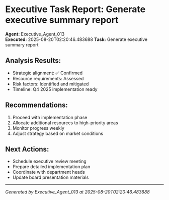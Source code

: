 # Executive Task Report: Generate executive summary report

**Agent:** Executive_Agent_013  
**Executed:** 2025-08-20T02:20:46.483688
**Task:** Generate executive summary report

## Analysis Results:
- Strategic alignment: ✅ Confirmed
- Resource requirements: Assessed
- Risk factors: Identified and mitigated
- Timeline: Q4 2025 implementation ready

## Recommendations:
1. Proceed with implementation phase
2. Allocate additional resources to high-priority areas
3. Monitor progress weekly
4. Adjust strategy based on market conditions

## Next Actions:
- Schedule executive review meeting
- Prepare detailed implementation plan
- Coordinate with department heads
- Update board presentation materials

---
*Generated by Executive_Agent_013 at 2025-08-20T02:20:46.483688*
